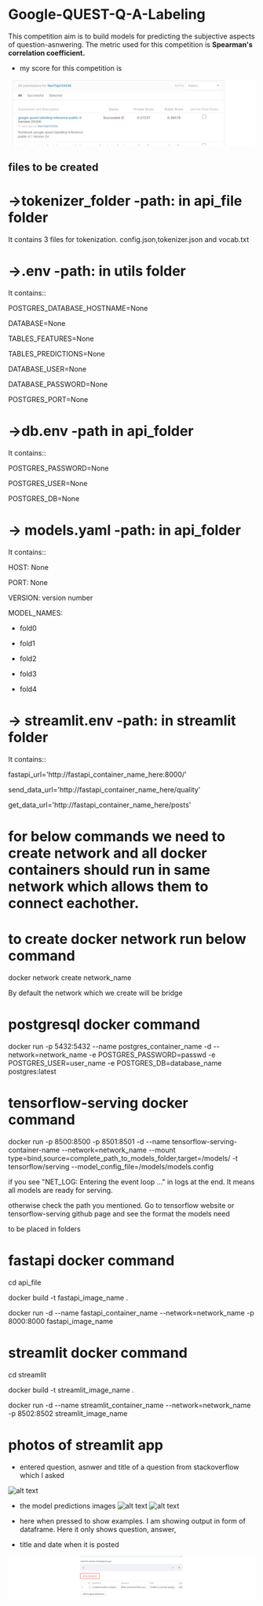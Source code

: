 # Google-QUEST-Q-A-Labeling
This competition aim is to build models for predicting the subjective aspects of question-asnwering.
The metric used for this competition is  **Spearman's correlation coefficient.**
* my score for this competition is 

![alt text](https://github.com/RavitejaBadugu/Google-QUEST-Q-A-Labeling/blob/development/images/Screenshot%202021-12-20%20201402.png)

## files to be created
# ->tokenizer_folder -path: in api_file folder
It contains 3 files for tokenization. config.json,tokenizer.json and vocab.txt

# ->.env -path: in utils folder

It contains::

POSTGRES_DATABASE_HOSTNAME=None

DATABASE=None

TABLES_FEATURES=None

TABLES_PREDICTIONS=None

DATABASE_USER=None

DATABASE_PASSWORD=None

POSTGRES_PORT=None

# ->db.env -path in api_folder
It contains::

POSTGRES_PASSWORD=None

POSTGRES_USER=None

POSTGRES_DB=None

# -> models.yaml -path: in api_folder
It contains::

HOST: None

PORT: None

VERSION: version number

MODEL_NAMES:

  - fold0

  - fold1

  - fold2

  - fold3

  - fold4

# -> streamlit.env -path: in streamlit folder
It contains::

fastapi_url='http://fastapi_container_name_here:8000/'

send_data_url='http://fastapi_container_name_here/quality'

get_data_url='http://fastapi_container_name_here/posts'

# for below commands we need to create network and all docker containers should run in same network which allows them to connect eachother.
# to create docker network run below command
docker network create network_name

By default the network which we create will be bridge


# postgresql docker command
docker run -p 5432:5432 --name postgres_container_name -d --network=network_name -e POSTGRES_PASSWORD=passwd -e POSTGRES_USER=user_name -e POSTGRES_DB=database_name postgres:latest

# tensorflow-serving docker command
docker run -p 8500:8500 -p 8501:8501 -d --name tensorflow-serving-container-name --network=network_name --mount type=bind,source=complete_path_to_models_folder,target=/models/ -t tensorflow/serving --model_config_file=/models/models.config

if you see  "NET_LOG: Entering the event loop ..." in logs at the end. It means all models are ready for serving.

otherwise check the path you mentioned. Go to tensorflow website or tensorflow-serving github page and see the format the models need 

to be placed in folders
# fastapi docker command
cd api_file

docker build -t fastapi_image_name .

docker run -d --name fastapi_container_name --network=network_name -p 8000:8000 fastapi_image_name

# streamlit docker command
cd streamlit

docker build -t streamlit_image_name .

docker run -d --name streamlit_container_name --network=network_name -p 8502:8502 streamlit_image_name

# photos of streamlit app
* entered question, asnwer and title of a question from stackoverflow which I asked 

![alt text](https://github.com/RavitejaBadugu/Google-QUEST-Q-A-Labeling/blob/development/images/app%20%C2%B7%20Streamlit%20-%20Google%20Chrome%2019-12-2021%2020_11_06.png)

* the model predictions images
![alt text](https://github.com/RavitejaBadugu/Google-QUEST-Q-A-Labeling/blob/development/images/app%20%C2%B7%20Streamlit%20-%20Google%20Chrome%2019-12-2021%2020_11_35.png)
![alt text](https://github.com/RavitejaBadugu/Google-QUEST-Q-A-Labeling/blob/development/images/app%20%C2%B7%20Streamlit%20-%20Google%20Chrome%2019-12-2021%2020_11_42.png)

* here when pressed to show examples. I am showing output in form of dataframe. Here it only shows question, answer,
* title and date when it is posted

![alt text](https://github.com/RavitejaBadugu/Google-QUEST-Q-A-Labeling/blob/development/images/Screenshot%202021-12-19%20201210.png)




